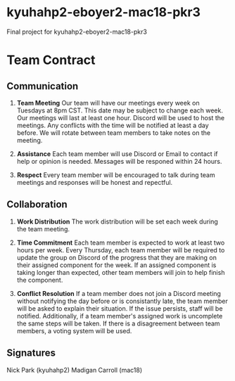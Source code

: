 # kyuhahp2-eboyer2-mac18-pkr3
Final project for kyuhahp2-eboyer2-mac18-pkr3

# Team Contract

## Communication
1. **Team Meeting** Our team will have our meetings every week on Tuesdays at 8pm CST. This date may be subject to change each week. Our meetings will last at least one hour. Discord will be used to host the meetings. Any conflicts with the time will be notified at least a day before. We will rotate between team members to take notes on the meeting.

2. **Assistance** Each team member will use Discord or Email to contact if help or opinion is needed. Messages will be responed within 24 hours.

3. **Respect** Every team member will be encouraged to talk during team meetings and responses will be honest and repectful.

## Collaboration
1. **Work Distribution** The work distribution will be set each week during the team meeting. 

2. **Time Commitment** Each team member is expected to work at least two hours per week. Every Thursday, each team member will be required to update the group on Discord of the progress that they are making on their assigned component for the week. If an assigned component is taking longer than expected, other team members will join to help finish the component.

3. **Conflict Resolution** If a team member does not join a Discord meeting without notifying the day before or is consistantly late, the team member will be asked to explain their situation. If the issue persists, staff will be notified. Additionally, if a team member's assigned work is uncomplete the same steps will be taken. If there is a disagreement between team members, a voting system will be used.

## Signatures
Nick Park (kyuhahp2) Madigan Carroll (mac18)